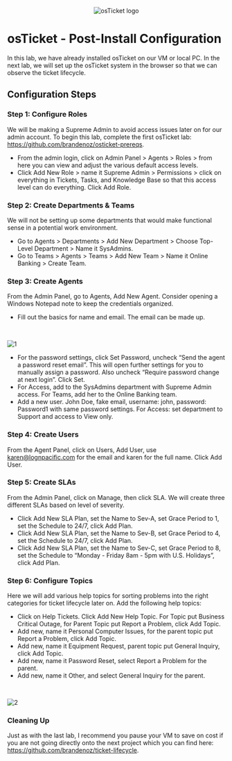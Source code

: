 <p align="center">
<img src="https://i.imgur.com/Clzj7Xs.png" alt="osTicket logo"/>
</p>

<h1>osTicket - Post-Install Configuration</h1>
In this lab, we have already installed osTicket on our VM or local PC. In the next lab, we will set up the osTicket system in the browser so that we can observe the ticket lifecycle. 

<h2>Configuration Steps</h2>

<h3>Step 1: Configure Roles</h3>

We will be making a Supreme Admin to avoid access issues later on for our admin account. To begin this lab, complete the first osTicket lab: https://github.com/brandenoz/osticket-prereqs. 
- From the admin login, click on Admin Panel > Agents > Roles > from here you can view and adjust the various default access levels. 
- Click Add New Role > name it Supreme Admin > Permissions > click on everything in Tickets, Tasks, and Knowledge Base so that this access level can do everything. Click Add Role. 

<h3>Step 2: Create Departments & Teams</h3>

We will not be setting up some departments that would make functional sense in a potential work environment. 
- Go to Agents > Departments > Add New Department > Choose Top-Level Department > Name it SysAdmins. 
- Go to Teams > Agents > Teams > Add New Team > Name it Online Banking > Create Team. 

<h3>Step 3: Create Agents</h3>

From the Admin Panel, go to Agents, Add New Agent. Consider opening a Windows Notepad note to keep the credentials organized. 
- Fill out the basics for name and email. The email can be made up.
<br>

![1](https://github.com/user-attachments/assets/9ded3524-3971-4e4c-b9e4-d7d4d08e2fe8)


- For the password settings, click Set Password, uncheck “Send the agent a password reset email”. This will open further settings for you to manually assign a password. Also uncheck “Require password change at next login”. Click Set. 
- For Access, add to the SysAdmins department with Supreme Admin access. For Teams, add her to the Online Banking team. 
- Add a new user. John Doe, fake email, username: john, password: Password1 with same password settings. For Access: set department to Support and access to View only.

<h3>Step 4: Create Users</h3>

From the Agent Panel, click on Users, Add User, use karen@lognpacific.com for the email and karen for the full name. Click Add User. 

<h3>Step 5: Create SLAs</h3>

From the Admin Panel, click on Manage, then click SLA. We will create three different SLAs based on level of severity. 
- Click Add New SLA Plan, set the Name to Sev-A, set Grace Period to 1, set the Schedule to 24/7, click Add Plan. 
- Click Add New SLA Plan, set the Name to Sev-B, set Grace Period to 4, set the Schedule to 24/7, click Add Plan. 
- Click Add New SLA Plan, set the Name to Sev-C, set Grace Period to 8, set the Schedule to “Monday - Friday 8am - 5pm with U.S. Holidays”, click Add Plan.

<h3>Step 6: Configure Topics</h3>

Here we will add various help topics for sorting problems into the right categories for ticket lifecycle later on. Add the following help topics: 
- Click on Help Tickets. Click Add New Help Topic. For Topic put Business Critical Outage, for Parent Topic put Report a Problem, click Add Topic. 
- Add new, name it Personal Computer Issues, for the parent topic put Report a Problem, click Add Topic. 
- Add new, name it Equipment Request, parent topic put General Inquiry, click Add Topic. 
- Add new, name it Password Reset, select Report a Problem for the parent. 
- Add new, name it Other, and select General Inquiry for the parent.
<br>

![2](https://github.com/user-attachments/assets/ba7df540-8e84-4d70-add7-bb71c2b5d559)


<h3>Cleaning Up</h3>

Just as with the last lab, I recommend you pause your VM to save on cost if you are not going directly onto the next project which you can find here: https://github.com/brandenoz/ticket-lifecycle.  



